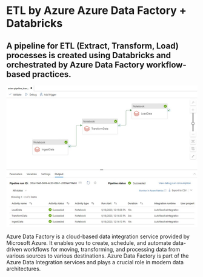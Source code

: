 # ETL by Azure Azure Data Factory + Databricks

A pipeline for ETL (Extract, Transform, Load) processes is created using Databricks and orchestrated by Azure Data Factory workflow-based practices.
---------------------------------------------------------------------

  <img src="./Asset/DataFactory1.jpg" alt="result">

Azure Data Factory is a cloud-based data integration service provided by Microsoft Azure. It enables you to create, schedule, and automate data-driven workflows for moving, transforming, and processing data from various sources to various destinations. Azure Data Factory is part of the Azure Data Integration services and plays a crucial role in modern data architectures.

